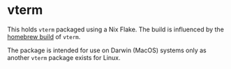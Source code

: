 # vterm

This holds `vterm` packaged using a Nix Flake. 
The build is influenced by the [homebrew build](https://github.com/Homebrew/homebrew-core/blob/b68164c46c120917a8554bc1036a32c54d063462/Formula/lib/libvterm.rb) of `vterm`. 

The package is intended for use on Darwin (MacOS) systems only as another `vterm` package exists for Linux.
